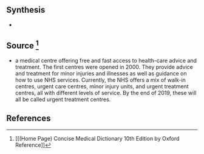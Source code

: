 ## Synthesis
- 
## Source [^1]
- a medical centre offering free and fast access to health-care advice and treatment. The first centres were opened in 2000. They provide advice and treatment for minor injuries and illnesses as well as guidance on how to use NHS services. Currently, the NHS offers a mix of walk-in centres, urgent care centres, minor injury units, and urgent treatment centres, all with different levels of service. By the end of 2019, these will all be called urgent treatment centres.
## References

[^1]: [[(Home Page) Concise Medical Dictionary 10th Edition by Oxford Reference]]